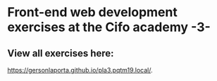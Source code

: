 # Front-end web development exercises at the Cifo academy -3-
## View all exercises here:
https://gersonlaporta.github.io/pla3.pqtm19.local/.